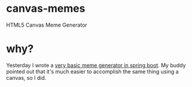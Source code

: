 # canvas-memes
HTML5 Canvas Meme Generator

# why?
Yesterday I wrote a [very basic meme generator in spring boot](https://github.com/kaiserleib/spring-memes). My buddy pointed out that it's 
much easier to accomplish the same thing using a canvas, so I did. 
